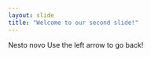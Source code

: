 ```yaml
---
layout: slide
title: "Welcome to our second slide!"
---
```

Nesto novo
Use the left arrow to go back!
